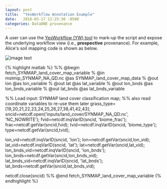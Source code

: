 ```yaml
---
layout: post
title:  "YesWorkflow Annotation Example"
date:   2016-05-17 12:25:30 -0500
categories: DataONE provenance
---
```


A user can use the [YesWorkflow (YW) tool](https://github.com/yesworkflow-org/yw-prototypes) to mark-up the script and expose the
underlying workflow view (i.e., **prospective** provenance). For example, Alice's soil mapping
code is shown as below.

![image text]({{site.baseurl}}/img/alice-yw-combined-view.jpg "YesWorkflow-annotation")

{% highlight matlab %}
%% @begin fetch_SYNMAP_land_cover_map_variable
%  @in mstmip_SYNMAP_NA_QD.nc @as SYNMAP_land_cover_map_data
%  @out lon @as lon_variable
%  @out lat @as lat_variable
%  @out lon_bnds @as lon_bnds_variable
%  @out lat_bnds @as lat_bnds_variable

%% Load input: SYNMAP land cover classification map;
%% also read coordinate variables to re-use them later
grass_type=[19,20,21,22,23,24,25,26,27,38,41,42,43];
sncid=netcdf.open('inputs/land_cover/SYNMAP_NA_QD.nc', 'NC_NOWRITE');
fvid=netcdf.inqVarID(sncid, 'biome_frac');
frac=netcdf.getVar(sncid,fvid);
tvid=netcdf.inqVarID(sncid, 'biome_type');
type=netcdf.getVar(sncid,tvid);

lon_vid=netcdf.inqVarID(sncid, 'lon');
lon=netcdf.getVar(sncid,lon_vid);
lat_vid=netcdf.inqVarID(sncid, 'lat');
lat=netcdf.getVar(sncid,lat_vid);
lon_bnds_vid=netcdf.inqVarID(sncid, 'lon_bnds');
lon_bnds=netcdf.getVar(sncid,lon_bnds_vid);
lat_bnds_vid=netcdf.inqVarID(sncid, 'lat_bnds');
lat_bnds=netcdf.getVar(sncid,lat_bnds_vid);

netcdf.close(sncid)
%% @end fetch_SYNMAP_land_cover_map_variable
{% endhighlight %}
